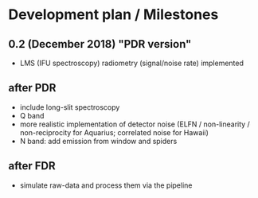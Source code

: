# Development plan / Milestones

## 0.2 (December 2018) "PDR version"
- LMS (IFU spectroscopy) radiometry (signal/noise rate) implemented

## after PDR
- include long-slit spectroscopy
- Q band
- more realistic implementation of detector noise (ELFN / non-linearity / non-reciprocity for Aquarius; correlated noise for Hawaii)
- N band: add emission from window and spiders

## after FDR
- simulate raw-data and process them via the pipeline